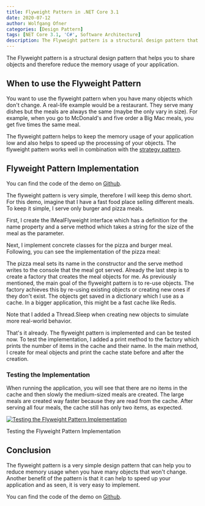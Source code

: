 ```yaml
---
title: Flyweight Pattern in .NET Core 3.1
date: 2020-07-12
author: Wolfgang Ofner
categories: [Design Pattern]
tags: [NET Core 3.1, 'C#', Software Architecture]
description: The Flyweight pattern is a structural design pattern that helps you to share objects and therefore reduce the memory usage of your application.
---
```

The Flyweight pattern is a structural design pattern that helps you to share objects and therefore reduce the memory usage of your application.

## When to use the Flyweight Pattern

You want to use the flyweight pattern when you have many objects which don't change. A real-life example would be a restaurant. They serve many dishes but the meals are always the same (maybe the only vary in size). For example, when you go to McDonald's and five order a Big Mac meals, you get five times the same meal.

The flyweight pattern helps to keep the memory usage of your application low and also helps to speed up the processing of your objects. The flyweight pattern works well in combination with the <a href="/strategy-pattern/" target="_blank" rel="noopener noreferrer">strategy pattern</a>.

## Flyweight Pattern Implementation

You can find the code of the demo on <a href="https://github.com/WolfgangOfner/.NETCore-FlyweightPattern" target="_blank" rel="noopener noreferrer">Github</a>.

The flyweight pattern is very simple, therefore I will keep this demo short. For this demo, imagine that I have a fast food place selling different meals. To keep it simple, I serve only burger and pizza meals.

First, I create the IMealFlyweight interface which has a definition for the name property and a serve method which takes a string for the size of the meal as the parameter.

<script src="https://gist.github.com/WolfgangOfner/8f81d6fd2fde77963c7f67a3def04489.js"></script>

Next, I implement concrete classes for the pizza and burger meal. Following, you can see the implementation of the pizza meal:

<script src="https://gist.github.com/WolfgangOfner/a0319805960b60b9e15c43cb01fbea08.js"></script>

The pizza meal sets its name in the constructor and the serve method writes to the console that the meal got served. Already the last step is to create a factory that creates the meal objects for me. As previously mentioned, the main goal of the flyweight pattern is to re-use objects. The factory achieves this by re-using existing objects or creating new ones if they don't exist. The objects get saved in a dictionary which I use as a cache. In a bigger application, this might be a fast cache like Redis.

Note that I added a Thread.Sleep when creating new objects to simulate more real-world behavior.

<script src="https://gist.github.com/WolfgangOfner/20700892af2ec7fdf754c67b795129b3.js"></script>

That's it already. The flyweight pattern is implemented and can be tested now. To test the implementation, I added a print method to the factory which prints the number of items in the cache and their name. In the main method, I create for meal objects and print the cache state before and after the creation.

<script src="https://gist.github.com/WolfgangOfner/b2d594cd17ad1c1e7905ea48399aec25.js"></script>

### Testing the Implementation

When running the application, you will see that there are no items in the cache and then slowly the medium-sized meals are created. The large meals are created way faster because they are read from the cache. After serving all four meals, the cache still has only two items, as expected.

<div class="col-12 col-sm-10 aligncenter">
  <a href="/assets/img/posts/2020/07/Testing-the-Flyweight-Pattern-Implementation.jpg"><img loading="lazy" src="/assets/img/posts/2020/07/Testing-the-Flyweight-Pattern-Implementation.jpg" alt="Testing the Flyweight Pattern Implementation" /></a>
  
  <p>
    Testing the Flyweight Pattern Implementation
  </p>
</div>

## Conclusion

The flyweight pattern is a very simple design pattern that can help you to reduce memory usage when you have many objects that won't change. Another benefit of the pattern is that it can help to speed up your application and as seen, it is very easy to implement.

You can find the code of the demo on <a href="https://github.com/WolfgangOfner/.NETCore-FlyweightPattern" target="_blank" rel="noopener noreferrer">Github</a>.